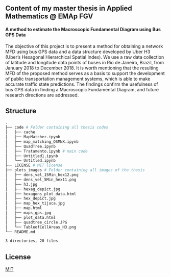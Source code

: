 ## Content of my master thesis in Applied Mathematics @ EMAp FGV
#### A method to estimate the Macroscopic Fundamental Diagram using Bus GPS Data

The objective of this project is to present a method for obtaining a network MFD using bus GPS data and a data structure developed by Uber H3 (Uber’s Hexagonal Hierarchical Spatial Index). We use a raw data collection of latitude and longitude data points of buses in Rio de Janeiro, Brazil, from January 2018 to December 2018. It is worth mentioning that the resulting MFD of the proposed method serves as a basis to support the development of public transportation management systems, which is able to make accurate traffic state predictions. The findings confirm the usefulness of bus GPS data in finding a Macroscopic Fundamental Diagram, and future research directions are addressed.

## Structure

```bash
.
├── code # Folder containing all thesis codes
│   ├── cache
│   ├── MapMatcher.ipynb
│   ├── map_matching_OSMNX.ipynb
│   ├── QuadTree.ipynb
│   ├── Tratamento.ipynb # main code
│   ├── Untitled1.ipynb
│   └── Untitled.ipynb
├── LICENSE # MIT license 
├── plots_images # Folder containing all images of the thesis
│   ├── dens_vel_15Min_hex12.png
│   ├── dens_vel_5Min_hex11.png
│   ├── h3.jpg
│   ├── hexag_depict.jpg
│   ├── hexagons_plot_data.html
│   ├── hex_depict.jpg
│   ├── map_hex_tijuca.jpg
│   ├── map.html
│   ├── maps_gps.jpg
│   ├── plot_data.html
│   ├── quadtree_circle.JPG
│   └── TableofCellAreas_H3.png
└── README.md

3 directories, 20 files

```

## License
[MIT](https://choosealicense.com/licenses/mit/)
